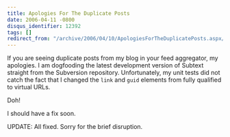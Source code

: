 ```yaml
---
title: Apologies For The Duplicate Posts
date: 2006-04-11 -0800
disqus_identifier: 12392
tags: []
redirect_from: "/archive/2006/04/10/ApologiesForTheDuplicatePosts.aspx/"
---
```


If you are seeing duplicate posts from my blog in your feed aggregator,
my apologies. I am dogfooding the latest development version of Subtext
straight from the Subversion repository. Unfortunately, my unit tests
did not catch the fact that I changed the `link` and `guid` elements
from fully qualified to virtual URLs.

Doh!

I should have a fix soon.

UPDATE: All fixed. Sorry for the brief disruption.

